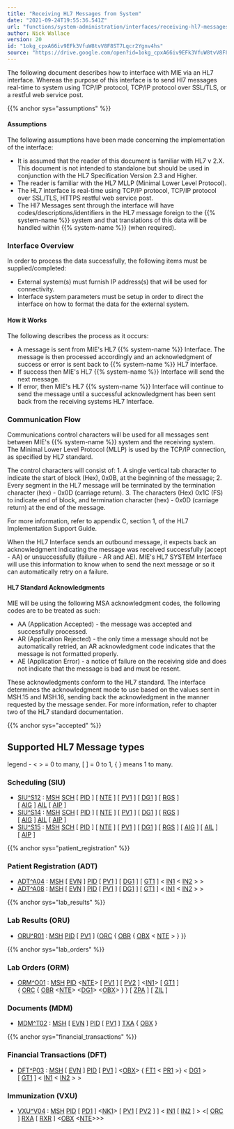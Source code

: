 ```yaml
---
title: "Receiving HL7 Messages from System"
date: "2021-09-24T19:55:36.541Z"
url: "functions/system-administration/interfaces/receiving-hl7-messages-from-system.html"
author: Nick Wallace
version: 20
id: "1okg_cpxA66iv9EFk3VfuW8tvV8F8ST7Lqcr2Ygnv4hs"
source: "https://drive.google.com/open?id=1okg_cpxA66iv9EFk3VfuW8tvV8F8ST7Lqcr2Ygnv4hs"
---
```

The following document describes how to interface with MIE via an HL7 interface. Whereas the purpose of this interface is to send Hl7 messages real-time to system using TCP/IP protocol, TCP/IP protocol over SSL/TLS, or a restful web service post.

{{% anchor sys="assumptions" %}}

#### Assumptions

The following assumptions have been made concerning the implementation of the interface:

* It is assumed that the reader of this document is familiar with HL7 v 2.X. This document is not intended to standalone but should be used in conjunction with the HL7 Specification Version 2.3 and Higher.
* The reader is familiar with the HL7 MLLP (Minimal Lower Level Protocol).
* The HL7 interface is real-time using TCP/IP protocol, TCP/IP protocol over SSL/TLS, HTTPS restful web service post.
* The Hl7 Messages sent through the interface will have codes/descriptions/identifiers in the HL7 message foreign to the {{% system-name %}} system and that translations of this data will be handled within {{% system-name %}} (when required).

### Interface Overview

In order to process the data successfully, the following items must be supplied/completed:

* External system(s) must furnish IP address(s) that will be used for connectivity.
* Interface system parameters must be setup in order to direct the interface on how to format the data for the external system.

#### How it Works

The following describes the process as it occurs:

* A message is sent from MIE's HL7 {{% system-name %}} Interface. The message is then processed accordingly and an acknowledgment of success or error is sent back to {{% system-name %}} HL7 interface.
* If success then MIE's HL7 {{% system-name %}} Interface will send the next message.
* If error, then MIE's HL7 {{% system-name %}} Interface will continue to send the message until a successful acknowledgment has been sent back from the receiving systems HL7 Interface.

### Communication Flow

Communications control characters will be used for all messages sent between MIE's {{% system-name %}} system and the receiving system. The Minimal Lower Level Protocol (MLLP) is used by the TCP/IP connection, as specified by HL7 standard.

The control characters will consist of: 1. A single vertical tab character to indicate the start of block (Hex), 0x0B, at the beginning of the message; 2. Every segment in the HL7 message will be terminated by the termination character (hex) - 0x0D (carriage return). 3. The characters (Hex) 0x1C (FS) to indicate end of block, and termination character (hex) - 0x0D (carriage return) at the end of the message.

For more information, refer to appendix C, section 1, of the HL7 Implementation Support Guide.

When the HL7 Interface sends an outbound message, it expects back an acknowledgment indicating the message was received successfully (accept - AA) or unsuccessfully (failure - AR and AE). MIE's HL7 SYSTEM Interface will use this information to know when to send the next message or so it can automatically retry on a failure.

#### HL7 Standard Acknowledgments

MIE will be using the following MSA acknowledgment codes, the following codes are to be treated as such:

* AA (Application Accepted) - the message was accepted and successfully processed.
* AR (Application Rejected) - the only time a message should not be automatically retried, an AR acknowledgment code indicates that the message is not formatted properly.
* AE (Application Error) - a notice of failure on the receiving side and does not indicate that the message is bad and must be resent.

These acknowledgments conform to the HL7 standard. The interface determines the acknowledgment mode to use based on the values sent in MSH.15 and MSH.16, sending back the acknowledgment in the manner requested by the message sender. For more information, refer to chapter two of the HL7 standard documentation.

{{% anchor sys="accepted" %}}

## Supported HL7 Message types

legend - < > = 0 to many, [ ] = 0 to 1, { } means 1 to many.

### Scheduling (SIU)

* [SIU^S12](outbound-sample-hl7-messages.html) : [MSH](hl7-segment-definitions.html) [SCH](hl7-segment-definitions.html) [ [PID](hl7-segment-definitions.html) ] [ [NTE](hl7-segment-definitions.html) ] [ [PV1](hl7-segment-definitions.html) ] [ [DG1](hl7-segment-definitions.html) ] [ [RGS](hl7-segment-definitions.html) ] [ [AIG](hl7-segment-definitions.html) ] [AIL](hl7-segment-definitions.html) [ [AIP](hl7-segment-definitions.html) ]
* [SIU^S14](outbound-sample-hl7-messages.html) : [MSH](hl7-segment-definitions.html) [SCH](hl7-segment-definitions.html) [ [PID](hl7-segment-definitions.html) ] [ [NTE](hl7-segment-definitions.html) ] [ [PV1](hl7-segment-definitions.html) ] [ [DG1](hl7-segment-definitions.html) ] [ [RGS](hl7-segment-definitions.html) ] [ [AIG](hl7-segment-definitions.html) ] [AIL](hl7-segment-definitions.html) [ [AIP](hl7-segment-definitions.html) ]
* [SIU^S15](outbound-sample-hl7-messages.html) : [MSH](hl7-segment-definitions.html) [SCH](hl7-segment-definitions.html) [ [PID](hl7-segment-definitions.html) ] [ [NTE](hl7-segment-definitions.html) ] [ [PV1](hl7-segment-definitions.html) ] [ [DG1](hl7-segment-definitions.html) ] [ [RGS](hl7-segment-definitions.html) ] [ [AIG](hl7-segment-definitions.html) ] [ [AIL](hl7-segment-definitions.html) ] [ [AIP](hl7-segment-definitions.html) ]

{{% anchor sys="patient_registration" %}}

### Patient Registration (ADT)

* [ADT^A04](outbound-sample-hl7-messages.html) : [MSH](hl7-segment-definitions.html) [ [EVN](hl7-segment-definitions.html) ] [PID](hl7-segment-definitions.html) [ [PV1](hl7-segment-definitions.html) ] [ [DG1](hl7-segment-definitions.html) ] [ [GT1](hl7-segment-definitions.html) ] < [IN1](hl7-segment-definitions.html) < [IN2](hl7-segment-definitions.html) > >
* [ADT^A08](outbound-sample-hl7-messages.html) : [MSH](hl7-segment-definitions.html) [ [EVN](hl7-segment-definitions.html) ] [PID](hl7-segment-definitions.html) [ [PV1](hl7-segment-definitions.html) ] [ [DG1](hl7-segment-definitions.html) ] [ [GT1](hl7-segment-definitions.html) ] < [IN1](hl7-segment-definitions.html) < [IN2](hl7-segment-definitions.html) > >

{{% anchor sys="lab_results" %}}

### Lab Results (ORU)

* [ORU^R01](outbound-sample-hl7-messages.html) : [MSH](hl7-segment-definitions.html) [PID](hl7-segment-definitions.html) [ [PV1](hl7-segment-definitions.html) ] {[ORC](hl7-segment-definitions.html) { [OBR](hl7-segment-definitions.html) { [OBX](hl7-segment-definitions.html) < [NTE](hl7-segment-definitions.html) > } }}

{{% anchor sys="lab_orders" %}}

### Lab Orders (ORM)

* [ORM^O01](outbound-sample-hl7-messages.html) : [MSH](hl7-segment-definitions.html) [PID](hl7-segment-definitions.html) <[NTE](hl7-segment-definitions.html)> [ [PV1](hl7-segment-definitions.html) ] [ [PV2](hl7-segment-definitions.html) ] <[IN1](hl7-segment-definitions.html)> [ [GT1](hl7-segment-definitions.html) ] { [ORC](hl7-segment-definitions.html) { [OBR](hl7-segment-definitions.html) <[NTE](hl7-segment-definitions.html)> <[DG1](hl7-segment-definitions.html)> <[OBX](hl7-segment-definitions.html)> } } [ [ZPA](hl7-segment-definitions.html) ] [ [ZIL](hl7-segment-definitions.html) ]

### Documents (MDM)

* [MDM^T02](outbound-sample-hl7-messages.html) : [MSH](hl7-segment-definitions.html) [ [EVN](hl7-segment-definitions.html) ] [PID](hl7-segment-definitions.html) [ [PV1](hl7-segment-definitions.html) ] [TXA](hl7-segment-definitions.html) { [OBX](hl7-segment-definitions.html) }

{{% anchor sys="financial_transactions" %}}

### Financial Transactions (DFT)

* [DFT^P03](outbound-sample-hl7-messages.html) : [MSH](hl7-segment-definitions.html) [ [EVN](hl7-segment-definitions.html) ] [PID](hl7-segment-definitions.html) [ [PV1](hl7-segment-definitions.html) ] <[OBX](hl7-segment-definitions.html)> { [FT1](hl7-segment-definitions.html) < [PR1](hl7-segment-definitions.html) >} < [DG1](hl7-segment-definitions.html) > [ [GT1](hl7-segment-definitions.html) ] < [IN1](hl7-segment-definitions.html) < [IN2](hl7-segment-definitions.html) > >



### Immunization (VXU)

* [VXU^V04](outbound-sample-hl7-messages.html) : [MSH](hl7-segment-definitions.html) [PID](hl7-segment-definitions.html) [ [PD1](hl7-segment-definitions.html) ] <[NK1](hl7-segment-definitions.html)> [ [PV1](hl7-segment-definitions.html) [ [PV2](hl7-segment-definitions.html) ] ] < [IN1](hl7-segment-definitions.html) [ [IN2](hl7-segment-definitions.html) ] > <[ [ORC](hl7-segment-definitions.html) ] [RXA](hl7-segment-definitions.html) [ [RXR](hl7-segment-definitions.html) ] <[OBX](hl7-segment-definitions.html) <[NTE](hl7-segment-definitions.html)>>>





